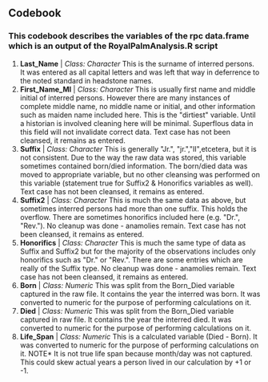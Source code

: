 ## Codebook
### This codebook describes the variables of the rpc data.frame which is an output of the RoyalPalmAnalysis.R script     
1. **Last_Name** | *Class: Character* This is the surname of interred persons.  It was entered as all capital letters and was left that way in deferrence to the noted standard in headstone names.
2. **First_Name_MI** | *Class: Character* This is usually first name and middle initial of interred persons. However there are many instances of complete middle name, no middle name or initial, and other information such as maiden name included here.  This is the "dirtiest" variable.  Until a historian is involved cleaning here will be minimal.  Superflous data in this field will not invalidate correct data.  Text case has not been cleansed, it remains as entered.
3. **Suffix** | *Class: Character* This is generally "Jr.", "jr.","II",etcetera, but it is not consistent.  Due to the way the raw data was stored, this variable sometimes contained born/died information.  The born/died data was moved to appropriate variable, but no other cleansing was performed on this variable (statement true for Suffix2 & Honorifics variables as well). Text case has not been cleansed, it remains as entered.
4. **Suffix2** | *Class: Character* This is much the same data as above, but sometimes interred persons had more than one suffix.  This holds the overflow.  There are sometimes honorifics included here (e.g. "Dr.", "Rev.").  No cleanup was done - anamolies remain. Text case has not been cleansed, it remains as entered.
5. **Honorifics** | *Class: Character* This is much the same type of data as Suffix and Suffix2 but for the majority of the observations includes only honorifics such as "Dr." or "Rev.".  There are some entries which are really of the Suffix type. No cleanup was done - anamolies remain. Text case has not been cleansed, it remains as entered.
6. **Born** | *Class: Numeric* This was split from the Born_Died variable captured in the raw file. It contains the year the interred was born. It was converted to numeric for the purpose of performing calculations on it.
7. **Died** | *Class: Numeric* This was split from the Born_Died variable captured in raw file. It contains the year the interred died. It was converted to numeric for the purpose of performing calculations on it.
8. **Life_Span** | *Class: Numeric* This is a calculated variable (Died - Born).  It was converted to numeric for the purpose of performing calculations on it. NOTE* It is not true life span because month/day was not captured.  This could skew actual years a person lived in our calculation by +1 or -1.
